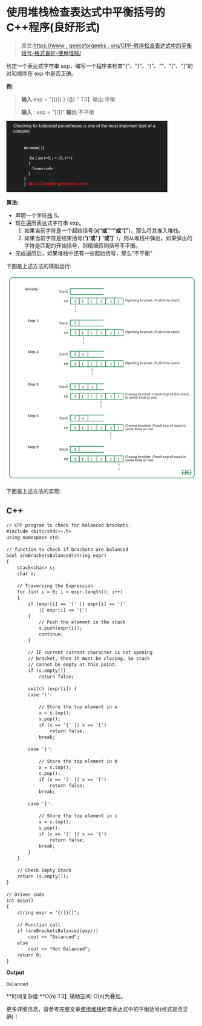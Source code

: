 # 使用堆栈检查表达式中平衡括号的 C++程序(良好形式)

> 原文:[https://www . geeksforgeeks . org/CPP-程序检查表达式中的平衡括号-格式良好-使用堆栈/](https://www.geeksforgeeks.org/cpp-program-to-check-for-balanced-brackets-in-an-expression-well-formedness-using-stack/)

给定一个表达式字符串 exp，编写一个程序来检查“{”、“}”、“(”、“”、“[”、“]”的对和顺序在 exp 中是否正确。

**例**:

> **输入**:exp = "[()]{ } {[()]()} "
> T3】输出:平衡
> 
> **输入** : exp = "[(])"
> **输出**:不平衡

![check-for-balanced-parentheses-in-an-expression](img/aec654d5cd4f9447830ef5fa18844559.png)

**算法:**

*   声明一个字符[栈](https://www.geeksforgeeks.org/stack-data-structure/) S。
*   现在遍历表达式字符串 exp。
    1.  如果当前字符是一个起始括号(**)(“或”“”或“[”**)，那么将其推入堆栈。
    2.  如果当前字符是结束括号(**')'或' } '或']'** )，则从堆栈中弹出，如果弹出的字符是匹配的开始括号，则精细否则括号不平衡。
*   完成遍历后，如果堆栈中还有一些起始括号，那么“不平衡”

下图是上述方法的模拟运行:

![](img/edf74f8ec4ff0f6193eb5afef05dc2d3.png)

下面是上述方法的实现:

## C++

```
// CPP program to check for balanced brackets.
#include <bits/stdc++.h>
using namespace std;

// function to check if brackets are balanced
bool areBracketsBalanced(string expr)
{  
    stack<char> s;
    char x;

    // Traversing the Expression
    for (int i = 0; i < expr.length(); i++) 
    {
        if (expr[i] == '(' || expr[i] == '['
            || expr[i] == '{') 
        {
            // Push the element in the stack
            s.push(expr[i]);
            continue;
        }

        // IF current current character is not opening
        // bracket, then it must be closing. So stack
        // cannot be empty at this point.
        if (s.empty())
            return false;

        switch (expr[i]) {
        case ')':

            // Store the top element in a
            x = s.top();
            s.pop();
            if (x == '{' || x == '[')
                return false;
            break;

        case '}':

            // Store the top element in b
            x = s.top();
            s.pop();
            if (x == '(' || x == '[')
                return false;
            break;

        case ']':

            // Store the top element in c
            x = s.top();
            s.pop();
            if (x == '(' || x == '{')
                return false;
            break;
        }
    }

    // Check Empty Stack
    return (s.empty());
}

// Driver code
int main()
{
    string expr = "{()}[]";

    // Function call
    if (areBracketsBalanced(expr))
        cout << "Balanced";
    else
        cout << "Not Balanced";
    return 0;
}
```

**Output**

```
Balanced
```

**时间复杂度:**O(n)
T3】辅助空间: O(n)为叠加。

更多详细信息，请参考完整文章[使用堆栈](https://www.geeksforgeeks.org/check-for-balanced-parentheses-in-an-expression/)检查表达式中的平衡括号(格式是否正确)！